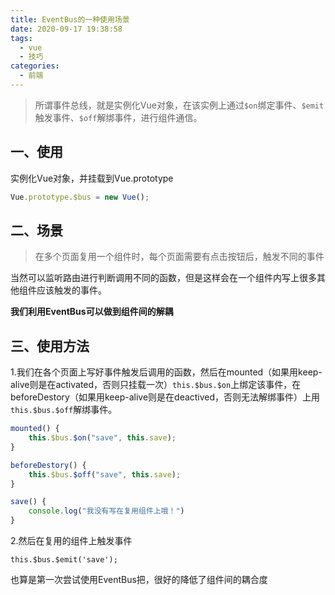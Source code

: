 ```yaml
---
title: EventBus的一种使用场景
date: 2020-09-17 19:38:58
tags:
  - vue
  - 技巧
categories:
  - 前端
---
```

> 所谓事件总线，就是实例化Vue对象，在该实例上通过`$on`绑定事件、`$emit`触发事件、`$off`解绑事件，进行组件通信。

<!--more-->

## 一、使用

实例化Vue对象，并挂载到Vue.prototype

```js
Vue.prototype.$bus = new Vue();
```

## 二、场景

> 在多个页面复用一个组件时，每个页面需要有点击按钮后，触发不同的事件

当然可以监听路由进行判断调用不同的函数，但是这样会在一个组件内写上很多其他组件应该触发的事件。

**我们利用EventBus可以做到组件间的解耦**

## 三、使用方法

1.我们在各个页面上写好事件触发后调用的函数，然后在mounted（如果用keep-alive则是在activated，否则只挂载一次）`this.$bus.$on`上绑定该事件，在beforeDestory（如果用keep-alive则是在deactived，否则无法解绑事件）上用`this.$bus.$off`解绑事件。

```js
mounted() {
    this.$bus.$on("save", this.save);
}

beforeDestory() {
    this.$bus.$off("save", this.save);
}

save() {
    console.log("我没有写在复用组件上哦！")
}
```

2.然后在复用的组件上触发事件

```
this.$bus.$emit('save');
```

也算是第一次尝试使用EventBus把，很好的降低了组件间的耦合度

